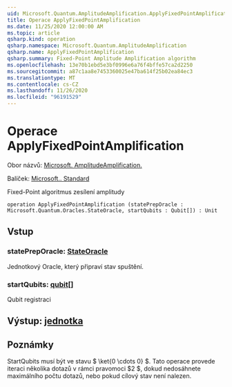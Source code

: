 ```yaml
---
uid: Microsoft.Quantum.AmplitudeAmplification.ApplyFixedPointAmplification
title: Operace ApplyFixedPointAmplification
ms.date: 11/25/2020 12:00:00 AM
ms.topic: article
qsharp.kind: operation
qsharp.namespace: Microsoft.Quantum.AmplitudeAmplification
qsharp.name: ApplyFixedPointAmplification
qsharp.summary: Fixed-Point Amplitude Amplification algorithm
ms.openlocfilehash: 13e70b1ebd5e3bf0996e6a76f4bffe57ca2d2250
ms.sourcegitcommit: a87c1aa8e7453360025e47ba614f25b02ea84ec3
ms.translationtype: MT
ms.contentlocale: cs-CZ
ms.lasthandoff: 11/26/2020
ms.locfileid: "96191529"
---
```

# <a name="applyfixedpointamplification-operation"></a>Operace ApplyFixedPointAmplification

Obor názvů: [Microsoft. AmplitudeAmplification.](xref:Microsoft.Quantum.AmplitudeAmplification)

Balíček: [Microsoft.. Standard](https://nuget.org/packages/Microsoft.Quantum.Standard)


Fixed-Point algoritmus zesílení amplitudy

```qsharp
operation ApplyFixedPointAmplification (statePrepOracle : Microsoft.Quantum.Oracles.StateOracle, startQubits : Qubit[]) : Unit
```


## <a name="input"></a>Vstup

### <a name="statepreporacle--stateoracle"></a>statePrepOracle: [StateOracle](xref:Microsoft.Quantum.Oracles.StateOracle)

Jednotkový Oracle, který připraví stav spuštění.


### <a name="startqubits--qubit"></a>startQubits: [qubit](xref:microsoft.quantum.lang-ref.qubit)[]

Qubit registraci



## <a name="output--unit"></a>Výstup: [jednotka](xref:microsoft.quantum.lang-ref.unit)



## <a name="remarks"></a>Poznámky

StartQubits musí být ve stavu $ \ket{0 \cdots 0} $. Tato operace provede iteraci několika dotazů v rámci pravomoci $2 $, dokud nedosáhnete maximálního počtu dotazů, nebo pokud cílový stav není nalezen.